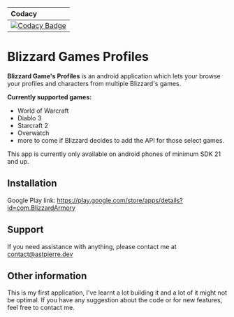 | Codacy |
| :----- |
| [![Codacy Badge](https://api.codacy.com/project/badge/Grade/060c4a5fc578468cbfc43c0386900a3f)](https://www.codacy.com?utm_source=github.com&amp;utm_medium=referral&amp;utm_content=alexchaoss/Blizzard-Armory&amp;utm_campaign=Badge_Grade) |

# Blizzard Games Profiles  
  
__Blizzard Game's Profiles__ is an android application which lets your browse your profiles and characters from multiple Blizzard's games. 

__Currently supported games:__
- World of Warcraft
- Diablo 3
- Starcraft 2
- Overwatch
- more to come if Blizzard decides to add the API for those select games.

This app is currently only available on android phones of minimum SDK 21 and up. 

## Installation

Google Play link: <https://play.google.com/store/apps/details?id=com.BlizzardArmory>

## Support

If you need assistance with anything, please contact me at contact@astpierre.dev

## Other information

This is my first application, I've learnt a lot building it and a lot of it might not be optimal. If you have any suggestion about the code or for new features, feel free to contact me.
